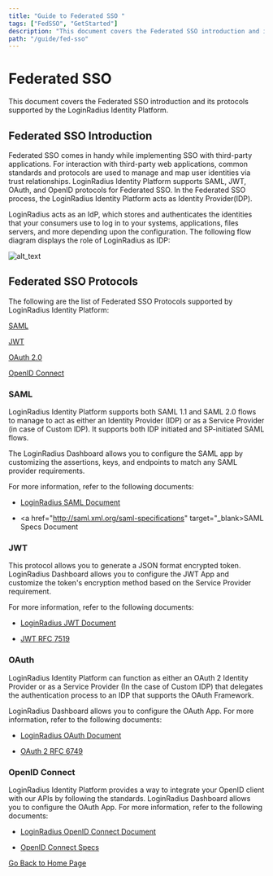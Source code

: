 ```yaml
---
title: "Guide to Federated SSO "
tags: ["FedSSO", "GetStarted"]
description: "This document covers the Federated SSO introduction and its protocols supported by the LoginRadius Identity Platform."
path: "/guide/fed-sso"
---
```



# Federated SSO

This document covers the Federated SSO introduction and its protocols supported by the LoginRadius Identity Platform.

## Federated SSO Introduction

Federated SSO comes in handy while implementing SSO with third-party applications. For interaction with third-party web applications, common standards and protocols are used to manage and map user identities via trust relationships. LoginRadius Identity Platform supports SAML, JWT, OAuth, and OpenID protocols for Federated SSO. In the Federated SSO process, the LoginRadius Identity Platform acts as Identity Provider(IDP).

LoginRadius acts as an IdP, which stores and authenticates the identities that your consumers use to log in to your systems, applications, files servers, and more depending upon the configuration. The following flow diagram displays the role of LoginRadius as IDP:

![alt_text](/images/fed-sso-flow.png "image_tooltip")

## Federated SSO Protocols

The following are the list of Federated SSO Protocols supported by LoginRadius Identity Platform:

[SAML](#saml)

[JWT](#jwt)

[OAuth 2.0](#oauth)

[OpenID Connect](#openid-connect)

### SAML

LoginRadius Identity Platform supports both SAML 1.1 and SAML 2.0 flows to manage to act as either an Identity Provider (IDP) or as a Service Provider (in case of Custom IDP). It supports both IDP initiated and SP-initiated SAML flows.

The LoginRadius Dashboard allows you to configure the SAML app by customizing the assertions, keys, and endpoints to match any SAML provider requirements.

For more information, refer to the following documents:

* <a href="https://www.loginradius.com/docs/developer/guide/saml" target="_blank">LoginRadius SAML Document</a>

* <a href="http://saml.xml.org/saml-specifications" target="_blank>SAML Specs Document</a>

### JWT

This protocol allows you to generate a JSON format encrypted token. LoginRadius Dashboard allows you to configure the JWT App and customize the token's encryption method based on the Service Provider requirement.

For more information, refer to the following documents:

* <a href="https://www.loginradius.com/docs/developer/guide/jwt" target="_blank">LoginRadius JWT Document</a>

* <a href="https://tools.ietf.org/html/rfc7519" target="_blank">JWT RFC 7519</a>

### OAuth

LoginRadius Identity Platform can function as either an OAuth 2 Identity Provider or as a Service Provider (In the case of Custom IDP) that delegates the authentication process to an IDP that supports the OAuth Framework.

LoginRadius Dashboard allows you to configure the OAuth App. For more information, refer to the following documents:

* <a href="https://www.loginradius.com/docs/developer/guide/oauth" target="_blank">LoginRadius OAuth Document</a>

* <a href="https://tools.ietf.org/html/rfc6749" target="_blank">OAuth 2 RFC 6749</a>

### OpenID Connect

LoginRadius Identity Platform provides a way to integrate your OpenID client with our APIs by following the standards. LoginRadius Dashboard allows you to configure the OAuth App. For more information, refer to the following documents:

* <a href="https://www.loginradius.com/docs/developer/guide/oidc" target="_blank">LoginRadius OpenID Connect Document</a>

* <a href="https://openid.net/specs/openid-authentication-2_0.html" target="_blank">OpenID Connect Specs</a>



[Go Back to Home Page](/)

